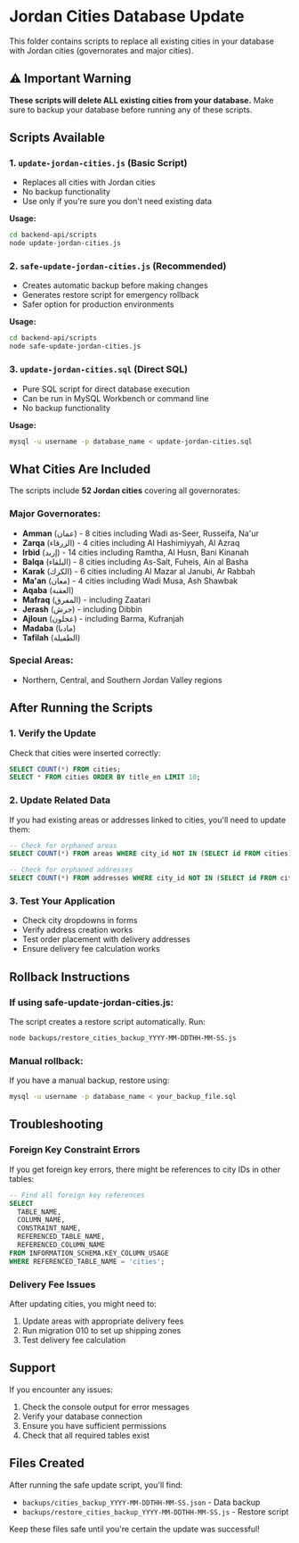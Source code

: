 # Jordan Cities Database Update

This folder contains scripts to replace all existing cities in your database with Jordan cities (governorates and major cities).

## ⚠️ Important Warning

**These scripts will delete ALL existing cities from your database.** Make sure to backup your database before running any of these scripts.

## Scripts Available

### 1. `update-jordan-cities.js` (Basic Script)
- Replaces all cities with Jordan cities
- No backup functionality
- Use only if you're sure you don't need existing data

**Usage:**
```bash
cd backend-api/scripts
node update-jordan-cities.js
```

### 2. `safe-update-jordan-cities.js` (Recommended)
- Creates automatic backup before making changes
- Generates restore script for emergency rollback
- Safer option for production environments

**Usage:**
```bash
cd backend-api/scripts
node safe-update-jordan-cities.js
```

### 3. `update-jordan-cities.sql` (Direct SQL)
- Pure SQL script for direct database execution
- Can be run in MySQL Workbench or command line
- No backup functionality

**Usage:**
```bash
mysql -u username -p database_name < update-jordan-cities.sql
```

## What Cities Are Included

The scripts include **52 Jordan cities** covering all governorates:

### Major Governorates:
- **Amman** (عمان) - 8 cities including Wadi as-Seer, Russeifa, Na'ur
- **Zarqa** (الزرقاء) - 4 cities including Al Hashimiyyah, Al Azraq
- **Irbid** (إربد) - 14 cities including Ramtha, Al Husn, Bani Kinanah
- **Balqa** (البلقاء) - 8 cities including As-Salt, Fuheis, Ain al Basha
- **Karak** (الكرك) - 6 cities including Al Mazar al Janubi, Ar Rabbah
- **Ma'an** (معان) - 4 cities including Wadi Musa, Ash Shawbak
- **Aqaba** (العقبة)
- **Mafraq** (المفرق) - including Zaatari
- **Jerash** (جرش) - including Dibbin
- **Ajloun** (عجلون) - including Barma, Kufranjah
- **Madaba** (مادبا)
- **Tafilah** (الطفيلة)

### Special Areas:
- Northern, Central, and Southern Jordan Valley regions

## After Running the Scripts

### 1. Verify the Update
Check that cities were inserted correctly:
```sql
SELECT COUNT(*) FROM cities;
SELECT * FROM cities ORDER BY title_en LIMIT 10;
```

### 2. Update Related Data
If you had existing areas or addresses linked to cities, you'll need to update them:

```sql
-- Check for orphaned areas
SELECT COUNT(*) FROM areas WHERE city_id NOT IN (SELECT id FROM cities);

-- Check for orphaned addresses
SELECT COUNT(*) FROM addresses WHERE city_id NOT IN (SELECT id FROM cities);
```

### 3. Test Your Application
- Check city dropdowns in forms
- Verify address creation works
- Test order placement with delivery addresses
- Ensure delivery fee calculation works

## Rollback Instructions

### If using safe-update-jordan-cities.js:
The script creates a restore script automatically. Run:
```bash
node backups/restore_cities_backup_YYYY-MM-DDTHH-MM-SS.js
```

### Manual rollback:
If you have a manual backup, restore using:
```bash
mysql -u username -p database_name < your_backup_file.sql
```

## Troubleshooting

### Foreign Key Constraint Errors
If you get foreign key errors, there might be references to city IDs in other tables:
```sql
-- Find all foreign key references
SELECT 
  TABLE_NAME,
  COLUMN_NAME,
  CONSTRAINT_NAME,
  REFERENCED_TABLE_NAME,
  REFERENCED_COLUMN_NAME
FROM INFORMATION_SCHEMA.KEY_COLUMN_USAGE
WHERE REFERENCED_TABLE_NAME = 'cities';
```

### Delivery Fee Issues
After updating cities, you might need to:
1. Update areas with appropriate delivery fees
2. Run migration 010 to set up shipping zones
3. Test delivery fee calculation

## Support

If you encounter any issues:
1. Check the console output for error messages
2. Verify your database connection
3. Ensure you have sufficient permissions
4. Check that all required tables exist

## Files Created

After running the safe update script, you'll find:
- `backups/cities_backup_YYYY-MM-DDTHH-MM-SS.json` - Data backup
- `backups/restore_cities_backup_YYYY-MM-DDTHH-MM-SS.js` - Restore script

Keep these files safe until you're certain the update was successful!
